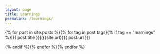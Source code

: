 ```yaml
---
layout: page
title: Learnings
permalink: /learnings/
---
```


{% for post in site.posts %}{% for tag in post.tags}{% if tag == "learnings" %}[{{ post.title }}]({{site.url}}{{ post.url }})

{% endif %}{% endfor %}{% endfor %}
